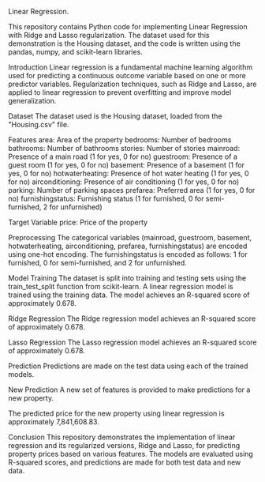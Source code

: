 Linear Regression.

This repository contains Python code for implementing Linear Regression with Ridge and Lasso regularization. The dataset used for this demonstration is the Housing dataset, and the code is written using the pandas, numpy, and scikit-learn libraries.

Introduction
Linear regression is a fundamental machine learning algorithm used for predicting a continuous outcome variable based on one or more predictor variables. Regularization techniques, such as Ridge and Lasso, are applied to linear regression to prevent overfitting and improve model generalization.

Dataset
The dataset used is the Housing dataset, loaded from the "Housing.csv" file.

Features
area: Area of the property
bedrooms: Number of bedrooms
bathrooms: Number of bathrooms
stories: Number of stories
mainroad: Presence of a main road (1 for yes, 0 for no)
guestroom: Presence of a guest room (1 for yes, 0 for no)
basement: Presence of a basement (1 for yes, 0 for no)
hotwaterheating: Presence of hot water heating (1 for yes, 0 for no)
airconditioning: Presence of air conditioning (1 for yes, 0 for no)
parking: Number of parking spaces
prefarea: Preferred area (1 for yes, 0 for no)
furnishingstatus: Furnishing status (1 for furnished, 0 for semi-furnished, 2 for unfurnished)

Target Variable
price: Price of the property

Preprocessing
The categorical variables (mainroad, guestroom, basement, hotwaterheating, airconditioning, prefarea, furnishingstatus) are encoded using one-hot encoding. The furnishingstatus is encoded as follows: 1 for furnished, 0 for semi-furnished, and 2 for unfurnished.

Model Training
The dataset is split into training and testing sets using the train_test_split function from scikit-learn. A linear regression model is trained using the training data.
The model achieves an R-squared score of approximately 0.678.

Ridge Regression
The Ridge regression model achieves an R-squared score of approximately 0.678.

Lasso Regression
The Lasso regression model achieves an R-squared score of approximately 0.678.

Prediction
Predictions are made on the test data using each of the trained models.

New Prediction
A new set of features is provided to make predictions for a new property.

The predicted price for the new property using linear regression is approximately 7,841,608.83.

Conclusion
This repository demonstrates the implementation of linear regression and its regularized versions, Ridge and Lasso, for predicting property prices based on various features. The models are evaluated using R-squared scores, and predictions are made for both test data and new data.
